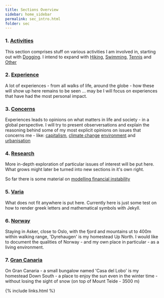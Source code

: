```yaml
---
title: Sections Overview
sidebar: home_sidebar
permalink: sec_intro.html
folder: sec
---
```


### 1. [Activities](/act_intro.html)

This section comprises stuff on various activities I am involved in,
starting out with [Dogging](act_dogs.html).
I intend to expand with [Hiking](act_hiking.html),
[Swimming](act_swimming.html),
[Tennis](act_tennis.html) and
[Other](act_other.html)

### 2. [Experience](/exp_intro.html)

A lot of experiences - from all walks of life, around the globe -
how these will show up here remains to be seen ...
may be I will focus on experiences that have had the most
personal impact.


### 3. [Concerns](/cnc_intro.html)

Experiences leads to opinions on what matters in life and society -
in a global perspective.
I will try to present observersations and explain the reasoning behind
some of my most explicit opinions on issues that concerns me - like:
[capitalism](cap_intro.html),
[climate change](clm_intro.html)
[environment](env_intro.html) and
[urbanisation](urb_intro.html)


### 4. [Research](/res_into.html)

More in-depth exploration of particular issues of interest will be put here.
What grows might later be turned into new sections in it's own right.

So far there is some material on
[modelling financial instability](minsky.html)


### 5. [Varia](/var_intro.html)

What does not fit anywhere is put here.
Currently here is just some test on how to render greek letters
and mathematical symbols with Jekyll.


### 6. [Norway](nor_intro.html)

Staying in Asker, close to Oslo, with the fjord and mountains ut to 400m
within walking range, 'Dyrehaugen' is my homestead Up North.
I would like to document the qualities of Norway - and my own place in
particular - as a living environment.


### 7. [Gran Canaria](/grc_intro.html)

On Gran Canaria - a small bungalow named 'Casa del Lobo' is my homestead
Down South -
a place to enjoy the sun even in the winter time - without losing the
sight of snow (on top of Mount Teide - 3500 m)


 
{% include links.html %}

